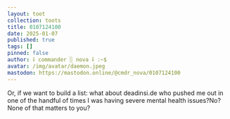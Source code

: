 ```yaml
---
layout: toot
collection: toots
title: 0107124100
date: 2025-01-07
published: true
tags: []
pinned: false
author: ⸸ commander ░ nova ⸸ :~$
avatar: /img/avatar/daemon.jpeg
mastodon: https://mastodon.online/@cmdr_nova/0107124100
---
```


Or, if we want to build a list: what about deadinsi.de who pushed me out in one of the handful of times I was having severe mental health issues?No?None of that matters to you?
